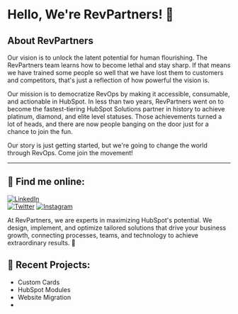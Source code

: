 # Hello, We're RevPartners! 👋

## About RevPartners

Our vision is to unlock the latent potential for human flourishing. The RevPartners team learns how to become lethal and stay sharp. If that means we have trained some people so well that we have lost them to customers and competitors, that's just a reflection of how powerful the vision is.


Our mission is to democratize RevOps by making it accessible, consumable, and actionable in HubSpot. In less than two years, RevPartners went on to become the fastest-tiering HubSpot Solutions partner in history to achieve platinum, diamond, and elite level statuses. Those achievements turned a lot of heads, and there are now people banging on the door just for a chance to join the fun.

Our story is just getting started, but we're going to change the world through RevOps. Come join the movement!



---

## 🔗 Find me online:
[![LinkedIn](https://img.shields.io/badge/-LinkedIn-0077B5?style=for-the-badge&logo=Linkedin&logoColor=white)](https://www.linkedin.com/company/revpartners/)  
[![Twitter](https://img.shields.io/badge/-Twitter-1DA1F2?style=for-the-badge&logo=Twitter&logoColor=white)](https://x.com/rev_partners)
[![Instagram](https://img.shields.io/badge/Instagram-E4405F?style=for-the-badge&logo=instagram&logoColor=white)](https://www.instagram.com/rev.partners/)  



At RevPartners, we are experts in maximizing HubSpot's potential. We design, implement, and optimize tailored solutions that drive your business growth, connecting processes, teams, and technology to achieve extraordinary results. 🚀



## 🔭 Recent Projects:

- Custom Cards
- HubSpot Modules
- Website Migration
- 

